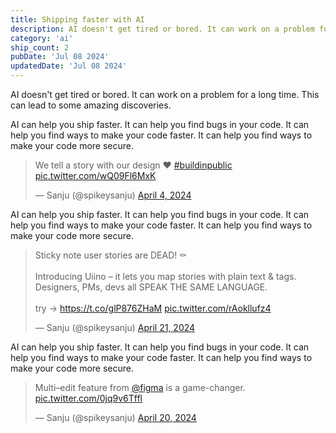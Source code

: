 ```yaml
---
title: Shipping faster with AI 
description: AI doesn't get tired or bored. It can work on a problem for a long time. This can lead to some amazing discoveries.
category: 'ai'
ship_count: 2
pubDate: 'Jul 08 2024'
updatedDate: 'Jul 08 2024'
---
```


AI doesn't get tired or bored. It can work on a problem for a long time. This can lead to some amazing discoveries.

AI can help you ship faster. It can help you find bugs in your code. It can help you find ways to make your code faster. It can help you find ways to make your code more secure.

<blockquote class="twitter-tweet" data-media-max-width="560"><p lang="en" dir="ltr">We tell a story with our design ❤️ <a href="https://twitter.com/hashtag/buildinpublic?src=hash&amp;ref_src=twsrc%5Etfw">#buildinpublic</a> <a href="https://t.co/wQ09Fl6MxK">pic.twitter.com/wQ09Fl6MxK</a></p>&mdash; Sanju (@spikeysanju) <a href="https://twitter.com/spikeysanju/status/1775899324591005847?ref_src=twsrc%5Etfw">April 4, 2024</a></blockquote> <script async src="https://platform.twitter.com/widgets.js" charset="utf-8"></script>

AI can help you ship faster. It can help you find bugs in your code. It can help you find ways to make your code faster. It can help you find ways to make your code more secure.

<blockquote class="twitter-tweet" data-media-max-width="560"><p lang="en" dir="ltr">Sticky note user stories are DEAD! ⚰️<br><br>Introducing Uiino – it lets you map stories with plain text &amp; tags. Designers, PMs, devs all SPEAK THE SAME LANGUAGE.<br><br>try → <a href="https://t.co/glP876ZHaM">https://t.co/glP876ZHaM</a> <a href="https://t.co/rAokllufz4">pic.twitter.com/rAokllufz4</a></p>&mdash; Sanju (@spikeysanju) <a href="https://twitter.com/spikeysanju/status/1781945273977032929?ref_src=twsrc%5Etfw">April 21, 2024</a></blockquote> <script async src="https://platform.twitter.com/widgets.js" charset="utf-8"></script>

AI can help you ship faster. It can help you find bugs in your code. It can help you find ways to make your code faster. It can help you find ways to make your code more secure.

<blockquote class="twitter-tweet" data-media-max-width="560"><p lang="en" dir="ltr">Multi–edit feature from <a href="https://twitter.com/figma?ref_src=twsrc%5Etfw">@figma</a> is a game-changer. <a href="https://t.co/0jq9v6Tffl">pic.twitter.com/0jq9v6Tffl</a></p>&mdash; Sanju (@spikeysanju) <a href="https://twitter.com/spikeysanju/status/1781511669216362744?ref_src=twsrc%5Etfw">April 20, 2024</a></blockquote> <script async src="https://platform.twitter.com/widgets.js" charset="utf-8"></script>
